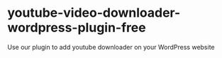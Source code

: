 # youtube-video-downloader-wordpress-plugin-free
Use our plugin to add youtube downloader on your WordPress website
